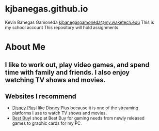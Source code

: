 # kjbanegas.github.io
Kevin Banegas Gamoneda 
kjbanegasgamoneda@my.waketech.edu
This is my school account
This repository will hold assignments 

# About Me
## I like to work out, play video games, and spend time with family and friends. I also enjoy watching TV shows and movies.
## Websites I recommend

* [Disney Plus](www.disneyplus.com)I like Disney Plus because it is one of the streaming platforms I use to watch TV shows and movies. 
* [Best Buy](www.disneyplus.com)I shop at Best Buy for gaming needs from newly released games to graphic cards for my PC. 